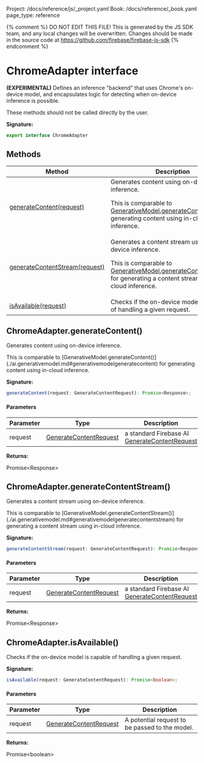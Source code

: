 Project: /docs/reference/js/_project.yaml
Book: /docs/reference/_book.yaml
page_type: reference

{% comment %}
DO NOT EDIT THIS FILE!
This is generated by the JS SDK team, and any local changes will be
overwritten. Changes should be made in the source code at
https://github.com/firebase/firebase-js-sdk
{% endcomment %}

# ChromeAdapter interface
<b>(EXPERIMENTAL)</b> Defines an inference "backend" that uses Chrome's on-device model, and encapsulates logic for detecting when on-device inference is possible.

These methods should not be called directly by the user.

<b>Signature:</b>

```typescript
export interface ChromeAdapter 
```

## Methods

|  Method | Description |
|  --- | --- |
|  [generateContent(request)](./ai.chromeadapter.md#chromeadaptergeneratecontent) | Generates content using on-device inference.<p>This is comparable to [GenerativeModel.generateContent()](./ai.generativemodel.md#generativemodelgeneratecontent) for generating content using in-cloud inference.</p> |
|  [generateContentStream(request)](./ai.chromeadapter.md#chromeadaptergeneratecontentstream) | Generates a content stream using on-device inference.<p>This is comparable to [GenerativeModel.generateContentStream()](./ai.generativemodel.md#generativemodelgeneratecontentstream) for generating a content stream using in-cloud inference.</p> |
|  [isAvailable(request)](./ai.chromeadapter.md#chromeadapterisavailable) | Checks if the on-device model is capable of handling a given request. |

## ChromeAdapter.generateContent()

Generates content using on-device inference.

<p>This is comparable to [GenerativeModel.generateContent()](./ai.generativemodel.md#generativemodelgeneratecontent) for generating content using in-cloud inference.</p>

<b>Signature:</b>

```typescript
generateContent(request: GenerateContentRequest): Promise<Response>;
```

#### Parameters

|  Parameter | Type | Description |
|  --- | --- | --- |
|  request | [GenerateContentRequest](./ai.generatecontentrequest.md#generatecontentrequest_interface) | a standard Firebase AI [GenerateContentRequest](./ai.generatecontentrequest.md#generatecontentrequest_interface) |

<b>Returns:</b>

Promise&lt;Response&gt;

## ChromeAdapter.generateContentStream()

Generates a content stream using on-device inference.

<p>This is comparable to [GenerativeModel.generateContentStream()](./ai.generativemodel.md#generativemodelgeneratecontentstream) for generating a content stream using in-cloud inference.</p>

<b>Signature:</b>

```typescript
generateContentStream(request: GenerateContentRequest): Promise<Response>;
```

#### Parameters

|  Parameter | Type | Description |
|  --- | --- | --- |
|  request | [GenerateContentRequest](./ai.generatecontentrequest.md#generatecontentrequest_interface) | a standard Firebase AI [GenerateContentRequest](./ai.generatecontentrequest.md#generatecontentrequest_interface) |

<b>Returns:</b>

Promise&lt;Response&gt;

## ChromeAdapter.isAvailable()

Checks if the on-device model is capable of handling a given request.

<b>Signature:</b>

```typescript
isAvailable(request: GenerateContentRequest): Promise<boolean>;
```

#### Parameters

|  Parameter | Type | Description |
|  --- | --- | --- |
|  request | [GenerateContentRequest](./ai.generatecontentrequest.md#generatecontentrequest_interface) | A potential request to be passed to the model. |

<b>Returns:</b>

Promise&lt;boolean&gt;

